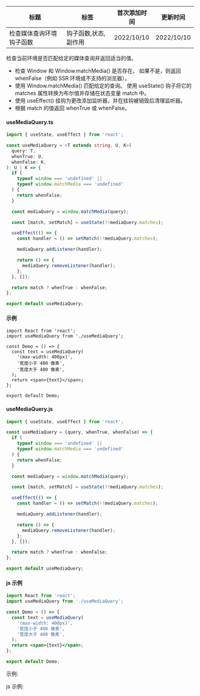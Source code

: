 | 标题                     | 标签                 | 首次添加时间 | 更新时间   |
| ------------------------ | -------------------- | ------------ | ---------- |
| 检查媒体查询环境钩子函数 | 钩子函数,状态,副作用 | 2022/10/10   | 2022/10/10 |

检查当前环境是否匹配给定的媒体查询并返回适当的值。

- 检查 Window 和 Window.matchMedia() 是否存在。 如果不是，则返回 whenFalse（例如 SSR 环境或不支持的浏览器）。
- 使用 Window.matchMedia() 匹配给定的查询。 使用 useState() 钩子将它的 matches 属性转换为布尔值并存储在状态变量 match 中。
- 使用 useEffect() 挂钩为更改添加监听器，并在挂钩被销毁后清理监听器。
- 根据 match 的值返回 whenTrue 或 whenFalse。

#### useMediaQuery.ts

```ts
import { useState, useEffect } from 'react';

const useMediaQuery = <T extends string, U, K>(
  query: T,
  whenTrue: U,
  whenFalse: K,
): U | K => {
  if (
    typeof window === 'undefined' ||
    typeof window.matchMedia === 'undefined'
  ) {
    return whenFalse;
  }

  const mediaQuery = window.matchMedia(query);

  const [match, setMatch] = useState(!!mediaQuery.matches);

  useEffect(() => {
    const handler = () => setMatch(!!mediaQuery.matches);

    mediaQuery.addListener(handler);

    return () => {
      mediaQuery.removeListener(handler);
    };
  }, []);

  return match ? whenTrue : whenFalse;
};

export default useMediaQuery;
```

#### 示例

```tsx | pure
import React from 'react';
import useMediaQuery from './useMediaQuery';

const Demo = () => {
  const text = useMediaQuery(
    '(max-width: 400px)',
    '宽度小于 400 像素',
    '宽度大于 400 像素',
  );
  return <span>{text}</span>;
};

export default Demo;
```

#### useMediaQuery.js

```js
import { useState, useEffect } from 'react';

const useMediaQuery = (query, whenTrue, whenFalse) => {
  if (
    typeof window === 'undefined' ||
    typeof window.matchMedia === 'undefined'
  ) {
    return whenFalse;
  }

  const mediaQuery = window.matchMedia(query);

  const [match, setMatch] = useState(!!mediaQuery.matches);

  useEffect(() => {
    const handler = () => setMatch(!!mediaQuery.matches);

    mediaQuery.addListener(handler);

    return () => {
      mediaQuery.removeListener(handler);
    };
  }, []);

  return match ? whenTrue : whenFalse;
};

export default useMediaQuery;
```

#### js 示例

```jsx | pure
import React from 'react';
import useMediaQuery from './useMediaQuery';

const Demo = () => {
  const text = useMediaQuery(
    '(max-width: 400px)',
    '宽度小于 400 像素',
    '宽度大于 400 像素',
  );
  return <span>{text}</span>;
};

export default Demo;
```

示例:

<code src="./Demo.zh-CN.tsx"></code>

js 示例:

<code src="./js/Demo.zh-CN.jsx"></code>
